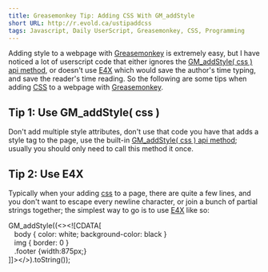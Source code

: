 ```yaml
---
title: Greasemonkey Tip: Adding CSS With GM_addStyle
short URL: http://r.evold.ca/ustipaddcss
tags: Javascript, Daily UserScript, Greasemonkey, CSS, Programming
---
```

Adding style to a webpage with <a title="Greasespot" rel="external nofllow" rev="vote-for" target="_blank" href="http://www.greasespot.net/">Greasemonkey</a> is extremely easy, but I have noticed a lot of userscript code that either ignores the <a title="Greasemonkey Wiki: GM_addStyle(css)" rel="external nofllow" rev="vote-for" target="_blank" href="http://wiki.greasespot.net/GM_addStyle">GM_addStyle( css ) api method</a>, or doesn't use <a title="Wikipedia: ECMAScript for XML" rel="external nofollow" rev="vote-for" target="_blank" href="http://en.wikipedia.org/wiki/ECMAScript_for_XML">E4X</a> which would save the author's time typing, and save the reader's time reading.
So the following are some tips when adding <a title="Wikipedia: Cascading Style Sheets" rel="external nofllow" rev="vote-for" target="_blank" href="http://en.wikipedia.org/wiki/Css">CSS</a> to a webpage with <a title="Greasespot" rel="external nofllow" rev="vote-for" target="_blank" href="http://www.greasespot.net/">Greasemonkey</a>.
</p>
<h2>Tip 1: Use GM_addStyle( css )</h2>
<p>
Don't add multiple style attributes, don't use that code you have that adds a style tag to the page, use the built-in <a title="Greasemonkey Wiki: GM_addStyle(css)" rel="external nofllow" rev="vote-for" target="_blank" href="http://wiki.greasespot.net/GM_addStyle">GM_addStyle( css ) api method</a>; usually you should only need to call this method it once.
</p>
<h2>Tip 2: Use E4X</h2>
<p>
Typically when your adding <a title="Wikipedia: Cascading Style Sheets" rel="external nofllow" rev="vote-for" target="_blank" href="http://en.wikipedia.org/wiki/Css">css</a> to a page, there are quite a few lines, and you don't want to escape every newline character, or join a bunch of partial strings together; the simplest way to go is to use <a title="Wikipedia: ECMAScript for XML" rel="external nofollow" rev="vote-for" target="_blank" href="http://en.wikipedia.org/wiki/ECMAScript_for_XML">E4X</a> like so:
</p>
<div class="code">GM_addStyle((&lt;&gt;&lt;![CDATA[<br>
&nbsp;&nbsp;&nbsp;body { color: white; background-color: black }<br>
&nbsp;&nbsp;&nbsp;img { border: 0 }<br>
&nbsp;&nbsp;&nbsp;.footer {width:875px;}<br>
]]&gt;&lt;/&gt;).toString());</div>
